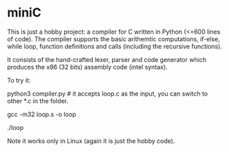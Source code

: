 # miniC
This is just a hobby project: a compiler for C written in Python (<=600 lines of code).
The compiler supports the basic arithemtic computations, if-else, while loop, function definitions and calls (including the recursive functions).

It consists of the hand-crafted lexer, parser and code generator which produces the x86 (32 bits) assembly code (intel syntax). 

To try it:

python3 compiler.py    # it accepts loop.c as the input, you can switch to other *.c in the folder.

gcc -m32 loop.s -o loop

./loop

Note it works only in Linux (again it is just the hobby code). 

